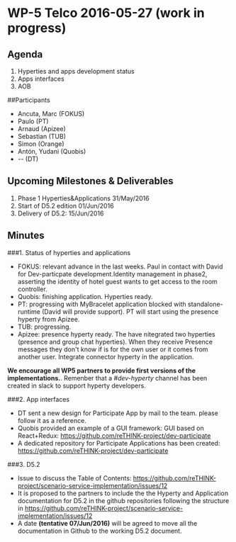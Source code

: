 # WP-5 Telco 2016-05-27 (work in progress)

## Agenda

1. Hyperties and apps development status
2. Apps interfaces
3. AOB

##Participants

* Ancuta, Marc (FOKUS)
* Paulo (PT)
* Arnaud (Apizee)
* Sebastian (TUB)
* Simon (Orange)
* Antón, Yudani (Quobis)
* -- (DT)

## Upcoming Milestones & Deliverables
1. Phase 1 Hyperties&Applications 31/May/2016
2. Start of D5.2 edition 01/Jun/2016
3. Delivery of D5.2: 15/Jun/2016

## Minutes

###1. Status of hyperties and applications
* FOKUS: relevant advance in the last weeks. Paul in contact with David for Dev-particpate development.Identity management in phase2, asserting the identity of hotel guest wants to get access to the room controller.
* Quobis: finishing application. Hyperties ready.
* PT: progressing with MyBracelet application blocked with standalone-runtime (David will provide support). PT will start using the presence hyperty from Apizee. 
* TUB: progressing.
* Apizee: presence hyperty ready. The have nitegrated two hyperties (presence and group chat hyperties). When they receive Presence messages they don't know if is for the own user or it comes from another user. Integrate connector hyperty in the application.

__We encourage all WP5 partners to provide first versions of the implementations.__.
Remenber that a *#dev-hyperty* channel has been created in slack to support hyperty developers.

###2. App interfaces 
* DT sent a new design for Participate App by mail to the team. please follow it as a reference.
* Quobis provided an example of a GUI framework:  GUI based on React+Redux: https://github.com/reTHINK-project/dev-participate
* A dedicated repository for Participate Applications has been created: https://github.com/reTHINK-project/dev-participate

###3. D5.2
* Issue to discuss the Table of Contents: https://github.com/reTHINK-project/scenario-service-implementation/issues/12
* It is proposed to the partners to include the the Hyperty and Application documentation for D5.2 in the github repositories following the structure in https://github.com/reTHINK-project/scenario-service-implementation/issues/12
* A date __(tentative 07/Jun/2016)__ will be agreed to move all the documentation in Github to the working D5.2 document.
